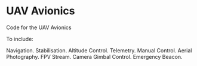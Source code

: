 # UAV Avionics

Code for the UAV Avionics

To include:

Navigation.
Stabilisation.
Altitude Control.
Telemetry.
Manual Control.
Aerial Photography.
FPV Stream.
Camera Gimbal Control.
Emergency Beacon.
